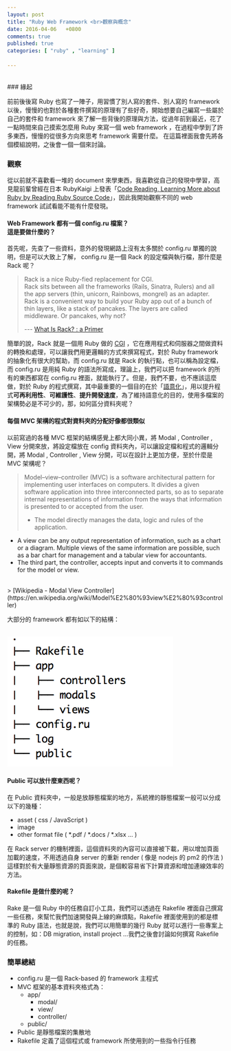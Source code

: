 ```yaml
---
layout: post
title: "Ruby Web Framework <br>觀察與概念"
date: 2016-04-06   +0800
comments: true
published: true
categories: [ "ruby" , "learning" ]

---
```

<br>
### 緣起

前前後後寫 Ruby 也寫了一陣子，用習慣了別人寫的套件、別人寫的 framework 以後，慢慢的也對於各種套件撰寫的原理有了些好奇，開始想要自己編寫一些屬於自己的套件和 framework 來了解一些背後的原理與方法，從過年前到最近，花了一點時間來自己摸索怎麼用 Ruby 來寫一個 web framework ，在過程中學到了許多東西，慢慢的從很多方向來思考 framework 需要什麼。
在這篇裡面我會先將各個模組說明，之後會一個一個來討論。
<!--more-->

### 觀察

從以前就不喜歡看一堆的 document 來學東西，我喜歡從自己的發現中學習，高見龍前輩曾經在日本 RubyKaigi 上發表「[Code Reading, Learning More about Ruby by Reading Ruby Source Code](http://rubykaigi.org/2013/talk/S41)」，因此我開始觀察不同的 web framework 試試看能不能有什麼發現。 

#### Web Framework 都有一個 config.ru 檔案？<br> 這是要做什麼的？

首先呢，先查了一些資料，意外的發現網路上沒有太多關於 config.ru 單獨的說明，但是可以大致上了解， config.ru 是一個 Rack 的設定檔與執行檔，那什麼是 Rack 呢？

> Rack is a nice Ruby-fied replacement for CGI.<br>
> Rack sits between all the frameworks (Rails, Sinatra, Rulers) and all the app servers (thin, unicorn, Rainbows, mongrel) as an adapter.<br>
> Rack is a convenient way to build your Ruby app out of a bunch of thin layers, like a stack of pancakes. The layers are called middleware. Or pancakes, why not?<br>
> 
>  --- [What Is Rack? : a Primer](http://codefol.io/posts/What-is-Rack-A-Primer)

簡單的說，Rack 就是一個用 Ruby 做的 [CGI](https://en.wikipedia.org/wiki/Common_Gateway_Interface) ，它在應用程式和伺服器之間做資料的轉換和處理，可以讓我們用更邏輯的方式來撰寫程式，對於 Ruby framework 的抽象化有很大的幫助，而 config.ru 就是 Rack 的執行點，也可以稱為設定檔，而 config.ru 是用純 Ruby 的語法所寫成，理論上，我們可以把 framework 的所有的東西都寫在 config.ru 裡面，就能執行了。但是，我們不要，也不應該這麼做，對於 Ruby 的程式撰寫，其中最重要的一個目的在於「[語意化](https://en.wikipedia.org/wiki/Semantic-oriented_programming)」，用以提升程式**可再利用性**、**可維護性**、**提升開發速度**，為了維持語意化的目的，使用多檔案的架構勢必是不可少的，那，如何區分資料夾呢？


#### 每個 MVC 架構的程式對資料夾的分配好像都很類似

以前寫過的各種 MVC 框架的結構感覺上都大同小異，將 Modal , Controller , View 分開來放，將設定檔放在 config 資料夾內，可以讓設定檔和程式的邏輯分開，將 Modal , Controller , View 分開，可以在設計上更加方便，至於什麼是 MVC 架構呢？<br>
> Model–view–controller (MVC) is a software architectural pattern for implementing user interfaces on computers. It divides a given software application into three interconnected parts, so as to separate internal representations of information from the ways that information is presented to or accepted from the user.<br>
> 
> * The model directly manages the data, logic and rules of the application.<br>
* A view can be any output representation of information, such as a chart or a diagram. Multiple views of the same information are possible, such as a bar chart for management and a tabular view for accountants.<br>
* The third part, the controller, accepts input and converts it to commands for the model or view.
<br>
> [Wikipedia - Modal View Controller](https://en.wikipedia.org/wiki/Model%E2%80%93view%E2%80%93controller)

大部分的 framework 都有如以下的結構：

<br>![tree structure](/images/tree-structure.png)

#### Public 可以放什麼東西呢？

在 Public 資料夾中，一般是放靜態檔案的地方，系統裡的靜態檔案一般可以分成以下的幾種：

* asset ( css / JavaScript )
* image
* other format file ( *.pdf / *.docs / *.xlsx ... )

在 Rack server 的機制裡面，這個資料夾的內容可以直接被下載，用以增加頁面加載的速度，不用透過自身 server 的重新 render ( 像是 nodejs 的 pm2 的作法 ) 這樣對於有大量靜態資源的頁面來說，是個較容易省下計算資源和增加連線效率的方法。

#### Rakefile 是做什麼的呢？

Rake 是一個 Ruby 中的任務自訂小工具，我們可以透過在 Rakefile 裡面自己撰寫一些任務，來幫忙我們加速開發與上線的麻煩點，Rakefile 裡面使用到的都是標準的 Ruby 語法，也就是說，我們可以用簡單的幾行 Ruby 就可以進行一些專案上的控制，如：DB migration, install project ...我們之後會討論如何撰寫 Rakefile 的任務。

### 簡單總結

* config.ru 是一個 Rack-based 的 framework 主程式
* MVC 框架的基本資料夾格式為：
    * app/  
      * modal/
      * view/
      * controller/
    * public/
* Public 是靜態檔案的集散地
* Rakefile 定義了這個程式或 framework 所使用到的一些指令行任務

